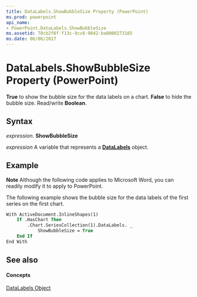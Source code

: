 ```yaml
---
title: DataLabels.ShowBubbleSize Property (PowerPoint)
ms.prod: powerpoint
api_name:
- PowerPoint.DataLabels.ShowBubbleSize
ms.assetid: 78cb2f6f-f13c-9cc6-9842-ba8000273165
ms.date: 06/08/2017
---
```



# DataLabels.ShowBubbleSize Property (PowerPoint)

 **True** to show the bubble size for the data labels on a chart. **False** to hide the bubble size. Read/write **Boolean**.


## Syntax

 _expression_. **ShowBubbleSize**

 _expression_ A variable that represents a **[DataLabels](PowerPoint.DataLabels.md)** object.


## Example




 **Note**  Although the following code applies to Microsoft Word, you can readily modify it to apply to PowerPoint.

The following example shows the bubble size for the data labels of the first series on the first chart.




```vb
With ActiveDocument.InlineShapes(1)
    If .HasChart Then
        .Chart.SeriesCollection(1).DataLabels. _
            ShowBubbleSize = True
    End If
End With
```


## See also


#### Concepts


[DataLabels Object](PowerPoint.DataLabels.md)

